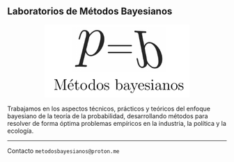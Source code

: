 ## Laboratorios de Métodos Bayesianos

<p align="center">
  <img src="https://github.com/MetodosBayesianos/static/blob/main/logos/logo_cerca.png" style="width: 66%;"/>
</p>

Trabajamos en los aspectos técnicos, prácticos y teóricos del enfoque bayesiano de la teoría de la probabilidad, desarrollando métodos para resolver de forma óptima problemas empíricos en la industria, la política y la ecología.

---

Contacto `metodosbayesianos@proton.me`
